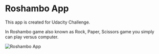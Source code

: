 # Roshambo App
This app is created for Udacity Challenge.

In Roshambo game also known as Rock, Paper, Scissors game you simply can play versus computer.

![Roshambo App](https://media.giphy.com/media/Urt5V0Fyn6Tj6NnXpV/giphy.gif)
